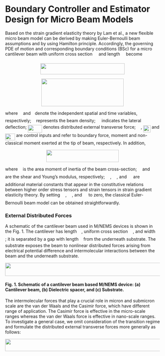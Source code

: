 # Boundary Controller and Estimator Design for Micro Beam Models

Based on the strain gradient elasticity theory by Lam et al., a new flexible micro beam model can be derived by making Euler-Bernoulli beam assumptions and by using Hamilton principle. Accordingly, the governing PDE of motion and corresponding boundary conditions (BSc) for a micro cantilever beam with uniform cross section <img src="/tex/53d147e7f3fe6e47ee05b88b166bd3f6.svg?invert_in_darkmode&sanitize=true" align=middle width=12.32879834999999pt height=22.465723500000017pt/> and length <img src="/tex/ddcb483302ed36a59286424aa5e0be17.svg?invert_in_darkmode&sanitize=true" align=middle width=11.18724254999999pt height=22.465723500000017pt/> become

<p align="center"><img src="/tex/bb6346022ff9e9e659b931d570d586f1.svg?invert_in_darkmode&sanitize=true" align=middle width=274.91768865pt height=35.77743345pt/></p>

<p align="center"><img src="/tex/9b7e99ad70665eacdd43f246f8552706.svg?invert_in_darkmode&sanitize=true" align=middle width=268.45978829999996pt height=90.34160189999999pt/></p>



where <img src="/tex/332cc365a4987aacce0ead01b8bdcc0b.svg?invert_in_darkmode&sanitize=true" align=middle width=9.39498779999999pt height=14.15524440000002pt/> and <img src="/tex/4f4f4e395762a3af4575de74c019ebb5.svg?invert_in_darkmode&sanitize=true" align=middle width=5.936097749999991pt height=20.221802699999984pt/> denote the independent spatial and time variables, respectively; <img src="/tex/6dec54c48a0438a5fcde6053bdb9d712.svg?invert_in_darkmode&sanitize=true" align=middle width=8.49888434999999pt height=14.15524440000002pt/> represents the beam density; <img src="/tex/31fae8b8b78ebe01cbfbe2fe53832624.svg?invert_in_darkmode&sanitize=true" align=middle width=12.210846449999991pt height=14.15524440000002pt/> indicates the lateral deflection; <img src="/tex/c9c2db7f99ad17c2472a4affcb1e265b.svg?invert_in_darkmode&sanitize=true" align=middle width=45.239815499999985pt height=24.65753399999998pt/> denotes distributed external transverse force; <img src="/tex/b8bc815b5e9d5177af01fd4d3d3c2f10.svg?invert_in_darkmode&sanitize=true" align=middle width=12.85392569999999pt height=22.465723500000017pt/>, <img src="/tex/589d535d5d49f9883567e08b36a036ce.svg?invert_in_darkmode&sanitize=true" align=middle width=23.61436769999999pt height=22.465723500000017pt/> and <img src="/tex/b2d45a3069041db007d04b5e55728ec8.svg?invert_in_darkmode&sanitize=true" align=middle width=31.74039164999999pt height=22.465723500000017pt/> are control inputs and refer to boundary force, moment and non-classical moment exerted at the tip of beam, respectively.  In addition,

<p align="center"><img src="/tex/ba06e65f2374efb31e568a0a40237150.svg?invert_in_darkmode&sanitize=true" align=middle width=235.5507033pt height=39.6167739pt/></p>


where <img src="/tex/21fd4e8eecd6bdf1a4d3d6bd1fb8d733.svg?invert_in_darkmode&sanitize=true" align=middle width=8.515988249999989pt height=22.465723500000017pt/> is the area moment of inertia of the beam cross-section; <img src="/tex/07617f9d8fe48b4a7b3f523d6730eef0.svg?invert_in_darkmode&sanitize=true" align=middle width=9.90492359999999pt height=14.15524440000002pt/> and <img src="/tex/84df98c65d88c6adf15d4645ffa25e47.svg?invert_in_darkmode&sanitize=true" align=middle width=13.08219659999999pt height=22.465723500000017pt/> are the shear and Young’s modulus, respectively; <img src="/tex/eba109b17bc735d58ea1086bd55b86e9.svg?invert_in_darkmode&sanitize=true" align=middle width=13.40191379999999pt height=22.831056599999986pt/>,  <img src="/tex/839a0dc412c4f8670dd1064e0d6d412f.svg?invert_in_darkmode&sanitize=true" align=middle width=13.40191379999999pt height=22.831056599999986pt/>, and <img src="/tex/336fefe2418749fabf50594e52f7b776.svg?invert_in_darkmode&sanitize=true" align=middle width=13.40191379999999pt height=22.831056599999986pt/> are additional material constants that appear in the constitutive relations between higher order stress tensors and strain tensors in strain gradient elasticity theory. By setting <img src="/tex/eba109b17bc735d58ea1086bd55b86e9.svg?invert_in_darkmode&sanitize=true" align=middle width=13.40191379999999pt height=22.831056599999986pt/>, <img src="/tex/839a0dc412c4f8670dd1064e0d6d412f.svg?invert_in_darkmode&sanitize=true" align=middle width=13.40191379999999pt height=22.831056599999986pt/>, and <img src="/tex/336fefe2418749fabf50594e52f7b776.svg?invert_in_darkmode&sanitize=true" align=middle width=13.40191379999999pt height=22.831056599999986pt/> to zero, the classical Euler-Bernoulli beam model can be obtained straightforwardly. 



### External Distributed Forces
A schematic of the cantilever beam used in M/NEMS devices is shown in the Fig. 1. The cantilever has length <img src="/tex/ddcb483302ed36a59286424aa5e0be17.svg?invert_in_darkmode&sanitize=true" align=middle width=11.18724254999999pt height=22.465723500000017pt/>, uniform cross section <img src="/tex/53d147e7f3fe6e47ee05b88b166bd3f6.svg?invert_in_darkmode&sanitize=true" align=middle width=12.32879834999999pt height=22.465723500000017pt/>, and width <img src="/tex/4bdc8d9bcfb35e1c9bfb51fc69687dfc.svg?invert_in_darkmode&sanitize=true" align=middle width=7.054796099999991pt height=22.831056599999986pt/>; it is separated by a gap with length <img src="/tex/3cf4fbd05970446973fc3d9fa3fe3c41.svg?invert_in_darkmode&sanitize=true" align=middle width=8.430376349999989pt height=14.15524440000002pt/> from the underneath substrate. The substrate exposes the beam to nonlinear distributed forces arising from electrical potential difference and intermolecular interactions between the beam and the underneath substrate.
 
<p align="center"><img src="/tex/1b9f16f6a97f31f84fd5af15cd68e2e0.svg?invert_in_darkmode&sanitize=true" align=middle width=529.2030579pt height=42.483181949999995pt/></p>

#### Fig. 1. Schematic of a cantilever beam based M/NEMS device: (a) Cantilever beam, (b) Dielectric spacer, and (c) Substrate.

The intermolecular forces that play a crucial role in micron and submicron scale are the van der Waals and the Casimir force, which have different range of application. The Casimir force is effective in the micro-scale ranges whereas the van der Waals force is effective in nano-scale ranges. To investigate a general case, we omit consideration of the transition regime and formulate the distributed external transverse forces more generally as follows:
  
<p align="center"><img src="/tex/f590c82f1bfff5fbe02fbd55f0802f8a.svg?invert_in_darkmode&sanitize=true" align=middle width=584.0777349pt height=39.60469425pt/></p>